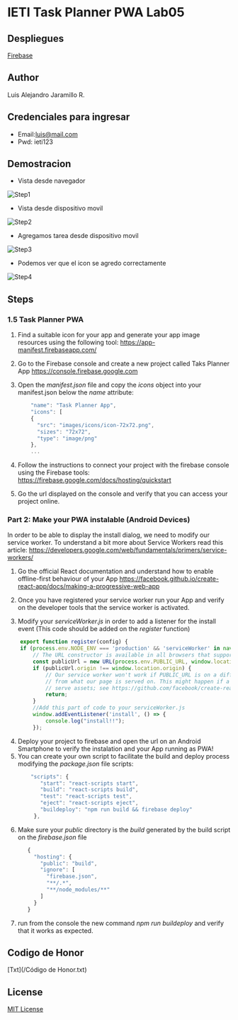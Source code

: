 # IETI Task Planner PWA Lab05

## Despliegues

[Firebase](https://tast-planner-ieti.web.app/)

## Author
Luis Alejandro Jaramillo R.

## Credenciales para ingresar
* Email:luis@mail.com
* Pwd: ieti123

## Demostracion

* Vista desde navegador

![Step1](/images/1.PNG)

* Vista desde dispositivo movil

![Step2](/images/2.jpeg)

* Agregamos tarea desde dispositivo movil

![Step3](/images/3.jpeg)

* Podemos ver que el icon se agredo correctamente

![Step4](/images/4.PNG)


## Steps

### 1.5 Task Planner PWA

1. Find a suitable icon for your app and generate your app image resources using the following tool:
 https://app-manifest.firebaseapp.com/
2. Go to the Firebase console and create a new project called Taks Planner App
 https://console.firebase.google.com
3. Open the *manifest.json* file and copy the *icons* object into your manifest.json below the *name* attribute:
    ```javascript
        "name": "Task Planner App",
        "icons": [
        {
          "src": "images/icons/icon-72x72.png",
          "sizes": "72x72",
          "type": "image/png"
        }, 
        ...
    ```
4. Follow the instructions to connect your project with the firebase console using the Firebase tools:
 https://firebase.google.com/docs/hosting/quickstart

5. Go the url displayed on the console and verify that you can access your project online.


### Part 2: Make your PWA instalable (Android Devices)
In order to be able to display the install dialog, we need to modify our service worker. To understand a bit more about Service Workers read this article: https://developers.google.com/web/fundamentals/primers/service-workers/

1. Go the official React documentation and understand how to enable offline-first behaviour of your App
  https://facebook.github.io/create-react-app/docs/making-a-progressive-web-app

2. Once you have registered your service worker run your App and verify on the developer tools that the service worker is activated.

3. Modify your *serviceWorker.js* in order to add a listener for the install event (This code should be added on the *register* function)  
```javascript
    export function register(config) {
    if (process.env.NODE_ENV === 'production' && 'serviceWorker' in navigator) {
        // The URL constructor is available in all browsers that support SW.
        const publicUrl = new URL(process.env.PUBLIC_URL, window.location.href);
        if (publicUrl.origin !== window.location.origin) {
            // Our service worker won't work if PUBLIC_URL is on a different origin
            // from what our page is served on. This might happen if a CDN is used to
            // serve assets; see https://github.com/facebook/create-react-app/issues/2374
            return;
        }
        //Add this part of code to your serviceWorker.js
        window.addEventListener('install', () => {
            console.log("install!!");
        });
```
    
4. Deploy your project to firebase and open the url on an Android Smartphone to verify the instalation and your App running as PWA!
5. You can create your own script to facilitate the build and deploy process modifying the *package.json* file scripts:
     ```javascript
         "scripts": {
            "start": "react-scripts start",
            "build": "react-scripts build",
            "test": "react-scripts test",
            "eject": "react-scripts eject",
            "buildeploy": "npm run build && firebase deploy"
          },
    ```
6. Make sure your *public* directory is the *build* generated by the build script on the *firebase.json* file
     ```javascript
        {
          "hosting": {
            "public": "build",
            "ignore": [
              "firebase.json",
              "**/.*",
              "**/node_modules/**"
            ]
          }
        }
    ```
7. run from the console the new command *npm run buildeploy* and verify that it works as expected.

## Codigo de Honor
[Txt](/Código de Honor.txt)

## License
[MIT License ](/LICENSE)
